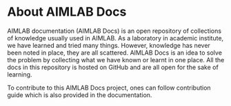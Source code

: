 # About AIMLAB Docs

AIMLAB documentation (AIMLAB Docs) is an open repository of collections of knowledge usually used in AIMLAB. As a laboratory in academic institute, we have learned and tried many things. However, knowledge has never been noted in place, they are all scattered. AIMLAB Docs is an idea to solve the problem by collecting what we have known or learnt in one place. All the docs in this repository is hosted on GitHub and are all open for the sake of learning.

To contribute to this AIMLAB Docs project, ones can follow contribution guide which is also provided in the documentation.

